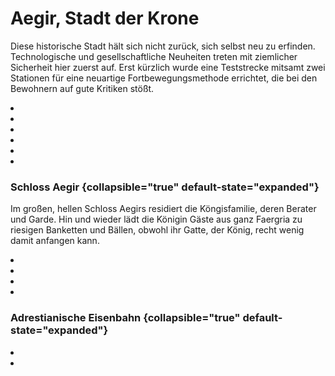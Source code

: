 # Aegir, Stadt der Krone

Diese historische Stadt hält sich nicht zurück, sich selbst neu zu erfinden. Technologische und gesellschaftliche
Neuheiten treten mit ziemlicher Sicherheit hier zuerst auf. Erst kürzlich wurde eine Teststrecke mitsamt zwei Stationen
für eine neuartige Fortbewegungsmethode errichtet, die bei den Bewohnern auf gute Kritiken stößt.

<procedure title="Charaktere von diesem Ort">
<list columns="3">
<li><a href="Ezekiel.md"></a></li>
<li><a href="Isabella.md"></a></li>
<li><a href="Lilia.md"></a></li>
<li><a href="Eberd.md"></a></li>
<li><a href="Troy.md"></a></li>
<li><a href="Francis.md"></a></li>
</list>
</procedure>

### Schloss Aegir {collapsible="true" default-state="expanded"}

Im großen, hellen Schloss Aegirs residiert die Köngisfamilie, deren Berater und Garde. Hin und wieder lädt die Königin
Gäste aus ganz Faergria zu riesigen Banketten und Bällen, obwohl ihr Gatte, der König, recht wenig damit anfangen kann.

<procedure title="Charaktere von diesem Ort">
<list columns="3">
<li><a href="Narcian.md"></a></li>
<li><a href="Marisa.md"></a></li>
<li><a href="Cassius.md"></a></li>
<li><a href="Erika.md"></a></li>
</list>
</procedure>

### Adrestianische Eisenbahn {collapsible="true" default-state="expanded"}

<procedure title="Charaktere von diesem Ort">
<list columns="3">
<li><a href="Cornelius.md"></a></li>
<li><a href="Reichart.md"></a></li>
</list>
</procedure>